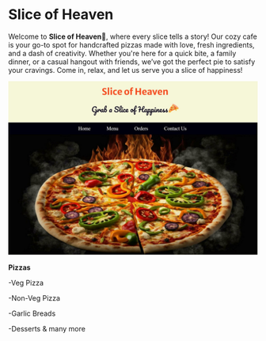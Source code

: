 # Slice of Heaven

Welcome to **Slice of Heaven🍕**, where every slice tells a story! Our cozy cafe is your go-to spot for handcrafted pizzas made with love, fresh ingredients, and a dash of creativity. Whether you're here for a quick bite, a family dinner, or a casual hangout with friends, we’ve got the perfect pie to satisfy your cravings. Come in, relax, and let us serve you a slice of happiness!


![Homepage](./images/ab_c.jpeg)

**Pizzas**

-Veg Pizza

-Non-Veg Pizza

-Garlic Breads

-Desserts & many more